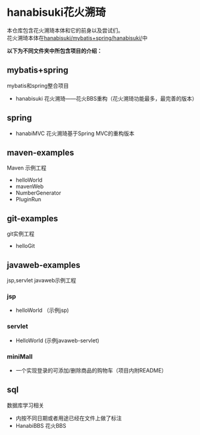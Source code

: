 # hanabisuki花火溯琦

本仓库包含花火溯琦本体和它的前身以及尝试们。  
花火溯琦本体在[hanabisuki/mybatis+spring/hanabisuki/](https://github.com/ws752499660/hanabisuki/tree/shuo.wang03/mybatis%2Bspring/hanabisuki)中  
  
**以下为不同文件夹中所包含项目的介绍：**

## mybatis+spring  
mybatis和spring整合项目
* hanabisuki 花火溯琦——花火BBS重构（花火溯琦功能最多，最完善的版本）

## spring  
* hanabiMVC 花火溯琦基于Spring MVC的重构版本

## maven-examples
Maven 示例工程  
* helloWorld  
* mavenWeb  
* NumberGenerator  
* PluginRun  

## git-examples  

git实例工程  
* helloGit  


## javaweb-examples

jsp,servlet javaweb示例工程  

### jsp  

* helloWorld （示例jsp)  

### servlet
* HelloWorld (示例javaweb-servlet)  

### miniMall
* 一个实现登录的可添加/删除商品的购物车（项目内附README）

## sql
数据库学习相关
* 内按不同日期或者用途已经在文件上做了标注
* HanabiBBS 花火BBS
